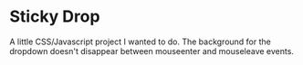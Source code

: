 # Sticky Drop

A little CSS/Javascript project I wanted to do. The background for the dropdown doesn't disappear between mouseenter and mouseleave events.